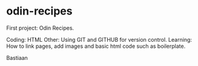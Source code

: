# odin-recipes
First project: Odin Recipes. 

Coding: HTML 
Other: Using GIT and GITHUB for version control.
Learning: How to link pages, add images and basic html code such as boilerplate. 

Bastiaan